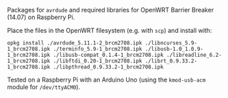 Packages for `avrdude` and required libraries for OpenWRT Barrier Breaker (14.07) on Raspberry Pi.

Place the files in the OpenWRT filesystem (e.g. with `scp`) and install with:

    opkg install ./avrdude_5.11.1-2_brcm2708.ipk ./libncurses_5.9-1_brcm2708.ipk ./terminfo_5.9-1_brcm2708.ipk ./libusb-1.0_1.0.9-1_brcm2708.ipk ./libusb-compat_0.1.4-1_brcm2708.ipk ./libreadline_6.2-1_brcm2708.ipk ./libftdi_0.20-1_brcm2708.ipk ./librt_0.9.33.2-1_brcm2708.ipk ./libpthread_0.9.33.2-1_brcm2708.ipk

Tested on a Raspberry Pi with an Arduino Uno (using the `kmod-usb-acm` module for `/dev/ttyACM0`).
